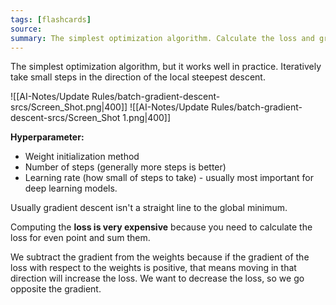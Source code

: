 ```yaml
---
tags: [flashcards]
source:
summary: The simplest optimization algorithm. Calculate the loss and gradient using the entire dataset.
---
```


The simplest optimization algorithm, but it works well in practice. Iteratively take small steps in the direction of the local steepest descent.

![[AI-Notes/Update Rules/batch-gradient-descent-srcs/Screen_Shot.png|400]]
![[AI-Notes/Update Rules/batch-gradient-descent-srcs/Screen_Shot 1.png|400]]

**Hyperparameter:**
- Weight initialization method
- Number of steps (generally more steps is better)
- Learning rate (how small of steps to take) - usually most important for deep learning models.

Usually gradient descent isn't a straight line to the global minimum.

Computing the **loss is very expensive** because you need to calculate the loss for even point and sum them. 

We subtract the gradient from the weights because if the gradient of the loss with respect to the weights is positive, that means moving in that direction will increase the loss. We want to decrease the loss, so we go opposite the gradient.